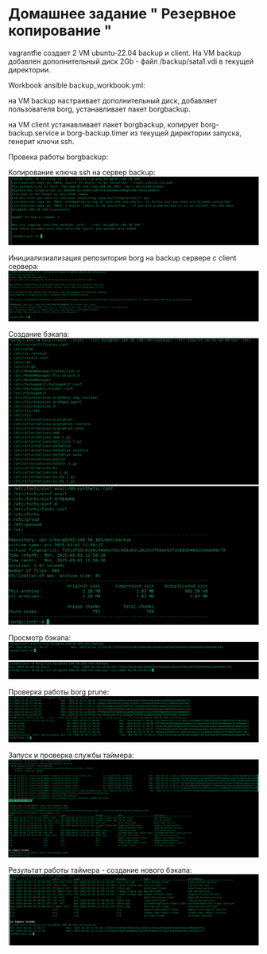 # Домашнее задание " Резервное копирование "


vagrantfie создает 2 VM ubuntu-22.04 backup и client.
На VM backup добавлен дополнительный диск 2Gb - файл /backup/sata1.vdi в текущей директории.

Workbook ansible backup_workbook.yml:

 на VM backup настраивает дополнительный диск, добавляет пользователя borg, устанавливает пакет borgbackup.

 на VM client устанавливает пакет borgbackup, копирует borg-backup.service и borg-backup.timer из текущей директории запуска, генерит ключи ssh.


 Провека работы borgbackup:

Копирование ключа ssh на сервер backup:
![Image alt](https://github.com/AlexndrVakulenko/homework18/blob/main/01_ssh-copy-id.png)

Инициализиализация репозитория borg на backup сервере с client сервера:
![Image alt](https://github.com/AlexndrVakulenko/homework18/blob/main/02_borg_init.png)

Создание бэкапа:
![Image alt](https://github.com/AlexndrVakulenko/homework18/blob/main/03_borg_create1.png)
![Image alt](https://github.com/AlexndrVakulenko/homework18/blob/main/04_borg_create2.png)

Просмотр бэкапа:
![Image alt](https://github.com/AlexndrVakulenko/homework18/blob/main/05_borg_list1.png)
![Image alt](https://github.com/AlexndrVakulenko/homework18/blob/main/06_borg_list2.png)

Проверка работы borg prune:
![Image alt](https://github.com/AlexndrVakulenko/homework18/blob/main/07_borg_prune.png)

Запуск и проверка службы таймера:
![Image alt](https://github.com/AlexndrVakulenko/homework18/blob/main/08_borg_timer.png)

Результат работы таймера - создание нового бэкапа:
![Image alt](https://github.com/AlexndrVakulenko/homework18/blob/main/09_borg_timer_result.png)




